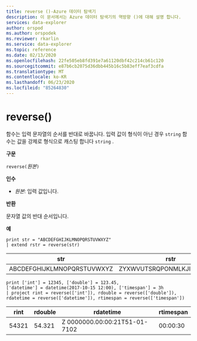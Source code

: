 ```yaml
---
title: reverse ()-Azure 데이터 탐색기
description: 이 문서에서는 Azure 데이터 탐색기의 역방향 ()에 대해 설명 합니다.
services: data-explorer
author: orspod
ms.author: orspodek
ms.reviewer: rkarlin
ms.service: data-explorer
ms.topic: reference
ms.date: 02/13/2020
ms.openlocfilehash: 22fe505eb8fd391e7a61120dbf42c214cb61c120
ms.sourcegitcommit: e87b6cb2075d36dbb445b16c5b83eff7eaf3cdfa
ms.translationtype: MT
ms.contentlocale: ko-KR
ms.lasthandoff: 06/23/2020
ms.locfileid: "85264830"
---
```

# <a name="reverse"></a>reverse()

함수는 입력 문자열의 순서를 반대로 바꿉니다.
입력 값이 형식이 아닌 경우 `string` 함수는 값을 강제로 형식으로 캐스팅 합니다 `string` .

**구문**

`reverse(`*원본*`)`

**인수**

* *원본*: 입력 값입니다.  

**반환**

문자열 값의 반대 순서입니다.

**예**

```kusto
print str = "ABCDEFGHIJKLMNOPQRSTUVWXYZ"
| extend rstr = reverse(str)
```

|str|rstr|
|---|---|
|ABCDEFGHIJKLMNOPQRSTUVWXYZ|ZYXWVUTSRQPONMLKJIHGFEDCBA|


```kusto
print ['int'] = 12345, ['double'] = 123.45, 
['datetime'] = datetime(2017-10-15 12:00), ['timespan'] = 3h
| project rint = reverse(['int']), rdouble = reverse(['double']), 
rdatetime = reverse(['datetime']), rtimespan = reverse(['timespan'])
```

|rint|rdouble|rdatetime|rtimespan|
|---|---|---|---|
|54321|54.321|Z 0000000.00:00:21T51-01-7102|00:00:30|
